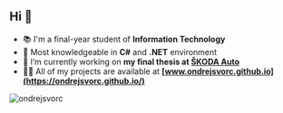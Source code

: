 <h2>Hi 👋</h2>

- 📚 I'm a final-year student of **Information Technology**
- 💯 Most knowledgeable in **C#** and **.NET** environment
- 🔭 I’m currently working on **my final thesis at [ŠKODA Auto](https://en.wikipedia.org/wiki/%C5%A0koda_Auto)**
- 👨‍💻 All of my projects are available at **[www.ondrejsvorc.github.io](https://ondrejsvorc.github.io/)**

<p><img align="left" src="https://github-readme-stats.vercel.app/api/top-langs?username=ondrejsvorc&show_icons=true&locale=en&layout=compact" alt="ondrejsvorc" /></p>
